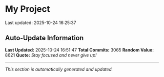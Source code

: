 # My Project


Last updated: 2025-10-24 16:25:37
































































































































































































































































































































































































































































































































































































































































































































































































































































































































































































































































































































































































































































































































































































































































































































































































































































































































































































































































































































































































































































































































































































































































































































































































































































































































































































































































































































































































































































































































































































































































































































































































































































































































































































































































































































































































## Auto-Update Information

**Last Updated:** 2025-10-24 16:51:47
**Total Commits:** 3065
**Random Value:** 8621
**Quote:** _Stay focused and never give up!_

---
_This section is automatically generated and updated._
